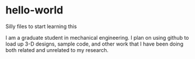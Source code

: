 hello-world
===========

Silly files to start learning this


I am a graduate student in mechanical engineering. I plan on using github to load up 3-D designs, sample code, and other work that I have been doing both related and unrelated to my research. 

